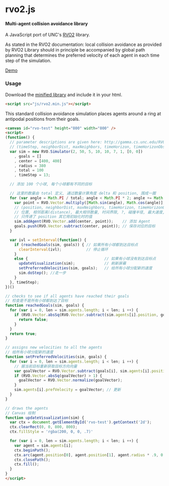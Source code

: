 rvo2.js
========

#### Multi-agent collision avoidance library ####

A JavaScript port of UNC's [RVO2](http://gamma.cs.unc.edu/RVO2/) library.

As stated in the RVO2 documentation: local collision avoidance as provided by RVO2 Library should in principle be accompanied by global path planning that determines the preferred velocity of each agent in each time step of the simulation.

[Demo](http://paulwe.github.com/rvo2.js/examples/example1.html)

### Usage ###

Download the [minified library](http://paulwe.github.com/rvo2.js/lib/rvo2.min.js) and include it in your html.

```html
<script src="js/rvo2.min.js"></script>
```

This standard collision avoidance simulation places agents around a ring at antipodal positions from their goals.

```html
<canvas id="rvo-test" height="800" width="800" />
<script>
(function() {
  // parameter descriptions are given here: http://gamma.cs.unc.edu/RVO2/documentation/2.0/params.html
  // (timeStep, neighborDist, maxNeighbors, timeHorizon, timeHorizonObst, radius, maxSpeed, velocity)
  var sim = new RVO.Simulator(2, 50, 5, 10, 10, 7, 1, [0, 0])
    , goals = []
    , center = [400, 400]
    , radius = 380
    , total = 100
    , timeStep = 13;

  // 添加 100 个小球, 每个小球都有不同的目标

  // 这里的数量由 total 定义, 通过数量计算角度 delta 和 position, 围成一圈
  for (var angle = Math.PI / total; angle < Math.PI * 2; angle += Math.PI / (.5 * total)) {
    var point = RVO.Vector.multiply([Math.sin(angle), Math.cos(angle)], radius);
    // (position, neighborDist, maxNeighbors, timeHorizon, timeHorizonObst, radius, maxSpeed, velocity)
    // 位置, 相邻距离(distance), 最大相邻数量, 时间界限, ?, 碰撞半径, 最大速度, 初始速度
    // 只传递了 position 其它用初始化时的值
    sim.addAgent(RVO.Vector.add(center, point));    // 添加 Agent
    goals.push(RVO.Vector.subtract(center, point)); // 保存对应的目标
  }

  var ivl = setInterval(function() {
    if (reachedGoals(sim, goals)) { // 如果所有小球都到达目标点
      clearInterval(ivl);           // 停止循环
    }
    else {                                  // 如果有小球没有到达目标点
      updateVisualization(sim);             // 刷新屏幕
      setPreferredVelocities(sim, goals);   // 给所有小球分配新的速度
      sim.doStep(); //走一步
    }
  }, timeStep);
})()

// checks to see if all agents have reached their goals
// 检查是不是所有小球都到达了目标
function reachedGoals(sim, goals) {
  for (var i = 0, len = sim.agents.length; i < len; i ++) {
    if (RVO.Vector.absSq(RVO.Vector.subtract(sim.agents[i].position, goals[i])) > 1) {
      return false;
    }
  }
  return true;
}

// assigns new velocities to all the agents
// 给所有小球分配新的速度
function setPreferredVelocities(sim, goals) {
  for (var i = 0, len = sim.agents.length; i < len; i ++) {
    // 据当前目标重新获取目标方向向量
    var goalVector = RVO.Vector.subtract(goals[i], sim.agents[i].position);
    if (RVO.Vector.absSq(goalVector) > 1) {
      goalVector = RVO.Vector.normalize(goalVector);
    }
    sim.agents[i].prefVelocity = goalVector; // 更新
  }
}

// draws the agents
// Canvas 绘制
function updateVisualization(sim) {
  var ctx = document.getElementById('rvo-test').getContext('2d');
  ctx.clearRect(0, 0, 800, 800);
  ctx.fillStyle = 'rgba(200, 0, 0, .7)'

  for (var i = 0, len = sim.agents.length; i < len; i ++) {
    var agent = sim.agents[i];
    ctx.beginPath();
    ctx.arc(agent.position[0], agent.position[1], agent.radius * .9, 0, Math.PI * 2);
    ctx.closePath();
    ctx.fill();
  }
}
</script>
```
